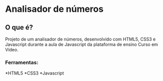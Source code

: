# Analisador de números

## O que é?
 
 Projeto de um analisador de números, desenvolvido com HTML5, CSS3 e Javascript durante a aula de Javascript da plataforma de ensino Curso em Vídeo.
 
### Ferramentas: 

*HTML5
*CSS3
*Javascript



